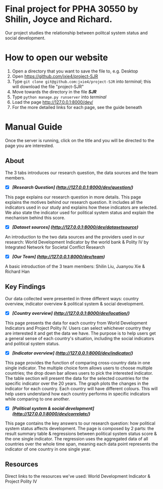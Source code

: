 # Final project for PPHA 30550 by Shilin, Joyce and Richard.

Our project studies the relationship between politcal system status and social development.


How to open our website
======
1. Open a directory that you want to save the file to, e.g. Desktop
2. Open https://github.com/jxie4/project-SJR
3. Type `git clone git@github.com:jxie4/project-SJR` into _terminal_; this will download the file "project-SJR"
4. Move towards the directory in the file ___SJR___
5. Type `python manage.py runserver` into _terminal_
6. Load the page http://127.0.0.1:8000/dev/
7. For the more detailed links for each page, see the guide beneath

Manual Guide
======
Once the server is running, click on the title and you will be directed to the page you are interested.


## About
The 3 tabs introduces our research question, the data sources and the team members.

- [x] ___[Research Question] (http://127.0.0.1:8000/dev/question/)___

This page explains our research question in more details. This page explains the motives behind our research question. It includes all the indicators used in our study and explains how these indicators are selected. We also state the indicator used for political system status and explain the mechanism behind this score.


- [x] ___[Dataset sources] (http://127.0.0.1:8000/dev/datasetsource)___

An introduction to the two data sources and the providers used in our research: World Development Indicator by the world bank & Polity IV by Integrated Network for Societal Conflict Research

- [x] ___[Our Team] (http://127.0.0.1:8000/dev/team)___

A basic introduction of the 3 team members: Shilin Liu, Juanyou Xie & Richard Han

## Key Findings
Our data collected were presented in three different ways: country overview, indicator overview & political system & social development.

- [x] ___[Country overview] (http://127.0.0.1:8000/dev/location/)___

This page presents the data for each country from World Development Indicators and Project Polity IV. Users can select whichever country they are interested it and get the data we have. The purpose is to help users get a general sense of each country's situation, including the social indicators and political system status.


- [x] ___[Indicator overview] (http://127.0.0.1:8000/dev/indicator/)___

This page provides the function of comparing cross-country data in one single indicator. The multiple choice form allows users to choose multiple countries; the drop down bar allows users to pick the interested indicator.
The table section will present the data for the selected countries for the specific indicator over the 20 years.
The graph plots the changes in the indicator for each country. Each country will have different colours.
This will help users understand how each country performs in specific indicators while comparing to one another.

- [x]  ___[Political system & social development] (http://127.0.0.1:8000/dev/correlate/)___

This page contains the key answers to our research question: how political system status affects development.
The page is composed by 2 parts: the result summary table & regressions between political system status score & the one single indicator.
The regression uses the aggregated data of all countries over the whole time span, meaning each data point represents the indicator of one country in one single year.

##  Resources
Direct links to the resources we've used: World Development Indicator & Project Polity IV
